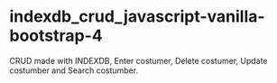# indexdb_crud_javascript-vanilla-bootstrap-4
CRUD made with INDEXDB, Enter costumer, Delete costumer, Update costumber and Search costumber.
